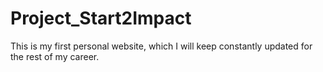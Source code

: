 # Project_Start2Impact
This is my first personal website, which I will keep constantly updated for the rest of my career.
